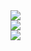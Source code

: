 <a href="https://github.com/Mr-Super-X/vue3-admin" target="_blank">
	<img src="https://github-readme-stats.vercel.app/api/pin/?username=anuraghazra&repo=github-readme-stats&cache_seconds=86400&theme=buefy" />
</a>
<br/>
<a href="https://github.com/Mr-Super-X/vue3-admin">
	<img src="https://github-readme-stats.vercel.app/api/pin/?username=anuraghazra&repo=github-readme-stats&cache_seconds=86400&theme=buefy" />
</a>
<br/><a href="https://github.com/Mr-Super-X/vue3-admin">
	<img src="https://github-readme-stats.vercel.app/api/pin/?username=anuraghazra&repo=github-readme-stats&cache_seconds=86400&theme=buefy" />
</a>
<br/>
